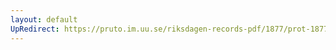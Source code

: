 ```yaml
---
layout: default
UpRedirect: https://pruto.im.uu.se/riksdagen-records-pdf/1877/prot-1877--ak--045/prot-1877--ak--045_006.pdf
---
```

